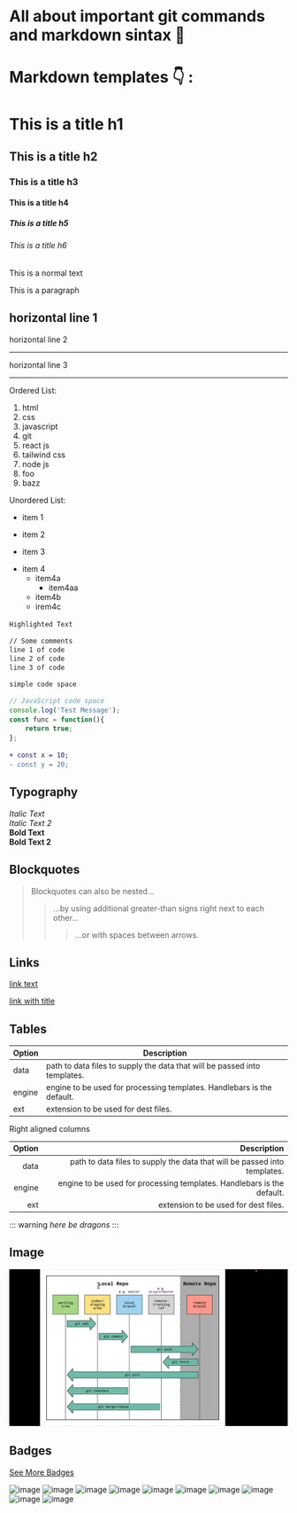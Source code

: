 # All about important git commands and markdown sintax 🔮

# Markdown templates 👇 : 
# This is a title h1
## This is a title h2
### This is a title h3
#### This is a title h4
##### This is a title h5
###### This is a title h6 

This is a normal text

<p>This is a paragraph</p>

horizontal line 1
--- 

horizontal line 2
___ 

horizontal line 3
***

Ordered List: 

1. html
2. css
3. javascript
4. git 
5. react js
6. tailwind css
7. node js
1. foo
1. bazz

Unordered List: 

- item 1 
+ item 2
* item 3
- item 4
  - item4a
    - item4aa
  - item4b
  - irem4c

`Highlighted Text`

    // Some comments
    line 1 of code
    line 2 of code
    line 3 of code

```
simple code space
```

```js
// JavaScript code space
console.log('Test Message');
const func = function(){
    return true;
};
```

```diff
+ const x = 10;
- const y = 20;
```

## Typography
_Italic Text_ <br>
*Italic Text 2* <br> 
__Bold Text__ <br>
**Bold Text 2** <br>

## Blockquotes
> Blockquotes can also be nested...
>> ...by using additional greater-than signs right next to each other...
>>> ...or with spaces between arrows.

## Links

[link text](http://dev.nodeca.com)

[link with title](http://nodeca.github.io/pica/demo/ "title text!")


## Tables

| Option | Description |
| ------ | ----------- |
| data   | path to data files to supply the data that will be passed into templates. |
| engine | engine to be used for processing templates. Handlebars is the default. |
| ext    | extension to be used for dest files. |

Right aligned columns

| Option | Description |
| ------:| -----------:|
| data   | path to data files to supply the data that will be passed into templates. |
| engine | engine to be used for processing templates. Handlebars is the default. |
| ext    | extension to be used for dest files. |


::: warning
*here be dragons*
:::

## Image
![git-explain](./img/git.png)

## Badges
[See More Badges](https://github.com/alexandresanlim/Badges4-README.md-Profile)

![image](https://img.shields.io/badge/HTML5-E34F26?style=for-the-badge&logo=html5&logoColor=white)
![image](https://img.shields.io/badge/CSS3-1572B6?style=for-the-badge&logo=css3&logoColor=white)
![image](https://img.shields.io/badge/Tailwind_CSS-38B2AC?style=for-the-badge&logo=tailwind-css&logoColor=white)
![image](https://img.shields.io/badge/JavaScript-323330?style=for-the-badge&logo=javascript&logoColor=F7DF1E)
![image](    https://img.shields.io/badge/React-20232A?style=for-the-badge&logo=react&logoColor=61DAFB)
![image](    https://img.shields.io/badge/React_Native-20232A?style=for-the-badge&logo=react&logoColor=61DAFB)
![image](https://img.shields.io/badge/GitHub-100000?style=for-the-badge&logo=github&logoColor=white)
![image](https://img.shields.io/badge/GIT-E44C30?style=for-the-badge&logo=git&logoColor=white)
![image](https://img.shields.io/badge/Node%20js-339933?style=for-the-badge&logo=nodedotjs&logoColor=white)
![image](https://img.shields.io/badge/Express%20js-000000?style=for-the-badge&logo=express&logoColor=white)
